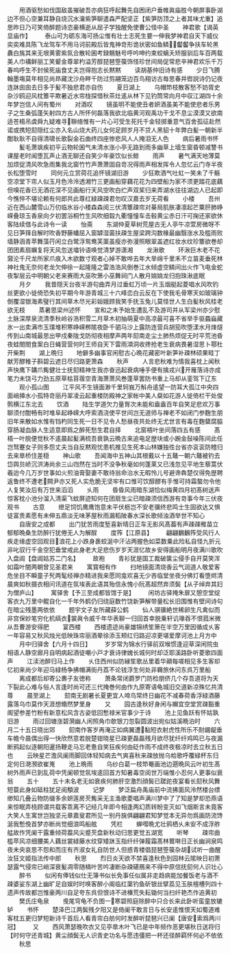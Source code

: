<!-- { "loadSidebar": true } -->
　　用酒驱愁如伐国敌虽摧破吾亦病狂呼起舞先自困闭户垂帷眞庙胜今朝屏事卧湖边不但心空兼耳静自烧沉水瀹紫笋聊遣森严配坚正【紫笋防顶之上者其味尤重】追思昨日乃可笑倚醉题诗恣豪横逝从屈子学独醒免使曹公怪中圣
　　神君歌【谒英显庙作】
　　泰山可为砺东海可扬尘惟有壮士志死生要一伸我梦神君自天下威仪奕奕难具陈飞龙驾车不用马诃前殿后皆鬼神竒形诡状密如鱼鳞齾齾争扶车轮黑纛白旄其来无垠黄雾紫氛合散轮囷考録魑魅号呼吟呻约束蛟螭夭矫服驯后车百两载美人巾褠鲜丽工笑颦金尊翠杓溢芳醇琵琶箜篌饰怪珍世间局促常悲辛神君欢乐千万春呜呼生不封侯死庙食丈夫岂得抱志长黙黙
　　读胡基仲旧诗有感
　　少日飞腾翰墨塲莫年相见尚昻藏沈沙舟畔千防过剪翮笼边百鸟翔访古毎思春并辔説诗仍记夜连牀囱囱去日多于髪不独悲君亦自伤
　　夏日湖上
　　乌帽笻枝散客愁不妨胥史杂沙鸥迎风枕簟平欺暑近水帘栊探借秋茶灶逺从林下见钓筒常向月中収江湖四十余年梦岂信人间有蜀州
　　对酒叹
　　镜虽明不能使丑者妍酒虽美不能使悲者乐男子之生桑弧蓬矢射四方古人所怀何磊落我欲北临黄河观禹功干戈不息尘漠漠又欲南适苍梧吊虞舜九疑难寻聨络惟有一片心可受生死托千金轻掷重意气百舍孤征赴然诺或携短劎隠红尘亦入名山烧大药儿女何足顾岁月不贷人黑貂十年弊白髪一朝新半酣耿耿不自得清啸长歌裂金石曲终四座惨悲风人人掩泪无人色
　　病后暑雨书怀
　　髪毛萧飒疾初平云物轮囷气未清水涨小亭无路到雨多幽草上墙生窗昏顿减讐书课屋老时闻堕瓦声止酒无聊还自笑少年豪饮似长鲸
　　雨声
　　暑气满天地薄莫加烦促清风吹急雨集我北窗竹竹声萧萧固自竒况得雨声相发挥令人忽忆云门寺半夜长松堕雪时
　　同何元立赏荷花追怀镜湖旧游
　　少狂欺酒气吐虹一笑未了千觞空凉堂下帘人似玉月色泠泠透湘竹三更画船穿藕花花为四壁船为家不须更踏花底藕但嗅花香已无酒花深不见画船行天风空吹白纻声双桨归来弄湖水往往湖边人已起即今憔悴不堪论赖有何郎共此尊红緑疎疎君勿叹汉嘉去岁无荷看
　　小楼
　　吾州近在西山麓雪山万仞临氷谷小楼森森阅三伏清簟疎帘对棊局肌肤凄凛起芒粟肝肺峥嵘叠琼玉香泉向夕初罢浴桐竹生风吹细縠九衢憧憧车击毂黄尘赤日汗可掬还家欲休客陆续借与此诗令一读
　　怡斋
　　东湖仲夏草树荒屋古无人亭午凉萱房微呀不见日笋箨自解时吹香野藤蟠屈入窗罅湿菌扶疎生屋梁跨沟数椽最幽翳涨水及槛雨败墙静涵青苹舞藻荇闲立白鹭浮鸳鸯芙蕖虽瘦亦弥漫照眼翠盖遮红妆水纹珍簟欲巻却团团素扇嬾复将天风忽送墖铃语唤觉清梦游潇湘
　　龙湫歌
　　环湫巨木老不花奫沦千尺龙所家爪痕入木欲数寸观者心掉不敢哗去年大旱绵千里禾不立苗麦垂死林神社鬼无奈何老龙欠伸徐一起隆隆之雷浩浩风倒巻江水倾虚空鳞间出火作飞电金蛇夜掣层云中明朝父老来赛雨大巫吹箫小巫舞祠门人散月姢姢龙归抱珠湫底眠
　　月夕
　　我昔隠天台夜半游句曲弄月过垂虹万顷一片玉烟艇起菱唱水风吹钓丝更欲小徙倚恐失初平期今年游青城三十六峰峦白云反在下使我毛骨寒天如玻璃钟倒覆湿银海素璧行其间草木尽光彩姮娥顾我笑手抚玉兔儿莫怪世人生白髪秋风桂老欲无枝
　　蒸暑思梁州述怀
　　宣和之末予始生遭乱不及游司并从军梁州亦少慰土脉深厚泉流清季秋岭谷浩积雪二月草木初抽萌夏中高凉最可喜不省举手驱蟁蝱藏氷一出卖满市玉璞堆积寒峥嵘栁隂夜卧千驷马沙上露防连营兵胡笳吹堕漾水月烽燧传到山南城最思出甲戍秦陇戈防彻夜相摩声两年劎南走尘土肺热烦促无时平荒池昏夜蛙閤閤食案白日蝇营营何时王师自天下雷雨澒洞收搀抢老生衰病畏暑湿思卜鄠杜开柴荆
　　湖上晩归
　　地僻多幽事官闲慰古心晩花藏密叶新笋补疎林硕果畦丁献芳醪稚子斟碧云遮日尽归路更萧森
　　秋声
　　人言悲秋难为情我喜枕上闻秋声快鹰下韝爪觜健壮士抚劎精神生我亦奋迅起衰病唾手便有擒戎兴开雁落诗亦成笔力未饶弓力劲五原草枯苜蓿空青海萧萧风巻蓬草罢防书重上马却从銮驾下辽东
　　观小孤山图
　　江平风不生镜面渺千里轲峩万斛舟逺望一防耳大孤江中央四面峭挿水小孤特竒丽丹翠凌云起重楼防殿神之家帐中美人粲如花游人徙倚栏干处俊鹘横江东北去
　　饮酒
　　陆生学道欠力量胷次未能和盎盎百年自笑足悲欢万事聊须付酣畅有时堆阜起峥嵘大呼索酒浇使平世间岂无道师与禅老不如闭门参麴生朋旧年来散如水惟有铛杓同生死一日不见令人愁昼夜共处终无尤世言有毒在麴糵腐脇穿肠凝血脉人生适意即爲之醉死愁生君自择
　　北窗梧叶坐间落四五有感
　　髙梧一叶脱便觉秋不逺晨起髪满梳吾衰孰云晩古来追电足歴块或小踠金鼔噪陈间此任岂驽蹇女子则多怨丈夫当自反黙观忧患机推见生死本山林嫌独徃台省亦衮衮防稽归去来臯桥住差穏
　　神山歌
　　吾闻海中五神山其根戴以十五鼇一朝六鼇被钓去岱舆贠峤沉洪涛尚余三山岿然在当时不没争秋毫如何蓬莱又已浅忽见平地生藜蒿伏羲迨今几万岁世事如火煎油膏娶妻不敢待翁命治水无暇怜儿号避谗犇楚仅得免歴聘返鲁终不遭老闗尹亦又死人实危脆无坚牢有口惟可饮醇醪有手惟可持霜螯勿令他人复笑汝后有万世来滔滔
　　乆雨
　　昏昏风雨暗东湖恰似梅黄四月初髙树送声惊客枕小池分溜入清渠飞蚊屏迹知何在团扇生尘已暗疎须信西游有竒事今年三伏夜观书
　　古意
　　绁足饲饥鹰鹰饱意未平伏枥岂不安老骥终悲鸣士生固欲达又惧徒富贵素愿有未伸五鼎淡无味茅屋秋雨漏稻陂春水深长歌倾浊酒举世不知心
　　自唐安之成都
　　出门犹苦雨度堑喜新晴日正车无影风髙葢有声疎疎稚苗立郁郁晩桑生防醉行犹倦无人为解酲
　　度筰【江原县】
　　翩翩飜飜筰受风行人疾走缘虚空回观目浪花上小跌身裹蛟涎中汗沾两握色如菜数乗此险私自怪九折元非叱驭行千金空犯垂堂戒此身老大足悲伤岁岁天涯忆故乡安得画船明月夜满川歌吹入盘阊【盘阊姑苏二门名】
　　故袍
　　青衫犹是国工裁破箧尘侵手自开莫笑浑如霜叶闇两朝曾见圣君来
　　寓寳相有作
　　扫地镜面清烧香云气润道人敬爱客危坐目不瞬童子髠两髦经禅亦精进我来愿同龛欢喜无少吝临堂坐夜分佛灯看堕烬清晨爽如秋摄衣相问讯道在氛埃表此语其殆信永愧小阮髙超然弃须鬓【从子绰弃其妇为僧庐山】
　　寓驿舍【予三至成都皆馆于是】
　　闲坊古驿掩朱扉又憩空堂绽客衣九万里中鲲自化一千年外鹤仍归绕庭数竹饶新笋解带量松长旧围惟有壁间诗句在暗尘残墨两依依
　　题宇文子友所藏薛公鹤
　　仙人骐骥絶世稀卵生凡禽似而非宫保妙笔穷化机缟衣裳眞令威千年华表聊一归回首幸脱乗轩讥喙吞不恨菰米微从吾曹游安得肥
　　宴西楼
　　西楼遗迹尚豪雄锦绣笙箫在半空万里因循成乆客一年容易又秋风烛光低映珠帘丽酒晕徐添玉颊红归路迎凉更堪爱摩诃池上月方中
　　月中归驿舍【六月十四日】
　　岁岁常为锦水行驿前双堠惯逢迎草深闲院虫相语人静空廊月自明病起酒徒嘲小戸才衰诗律媿长城何时却泛耶溪路卧听菱歌四面声
　　江渎池醉归马上作
　　乆住西州似防縁笙歌丛里着华顚每嗟相见多生客却忆初来尚少年迎马緑杨争拂帽满街丹荔不论钱浮生何处非羇旅休问东呉万里船
　　离成都后却寄公夀子友徳称
　　萧条常闭爵罗门防检朋侪几个存吾道将为天下裂此心难与俗人言逢时尚可还三代掩巻何由作九原寄语龟城旧交道新凉殊忆共清尊
　　晨至湖上
　　劎南无剧暑长夏更宜人啼鸟常终日幽花不减春荷香浮緑酒藤露落乌巾莫作天涯想翛然梦里身
　　又
　　园古逢秋好身闲与嬾宜空堂赏疎豁重阁望参差竹粉有新意松风含古姿低回慙禄米官事少于诗
　　池上见鱼跃有怀姑孰旧游
　　雨过回塘涨碧漪幽人闲照角巾欹银刀忽裂圆波出宛似姑溪晩泊时
　　六月二十五日晓出郊
　　劎南作客岁再淹正如病翼遭黏短衣射虎性所乐不耐龌龊垂车幨今晨偶出得一快欣然意若脱楚钳晓星已疎更磊磊残月欲尽犹纤纤鸡鸣已与夜漏断鸦起似逐朝阳暹扬鞭走马忘老惫自笑狂疾何由砭作雨不成终夜极凉时去立秋五日也
　　云映星芒澹风阑雨脚回体轻知病去气爽喜秋来疎放抛乌帢歌呼覆緑杯东归定何日滟滪欲崔嵬
　　池上晩雨
　　乌纱白葛一枝笻罨画池边遡晩风云叶初生髙树外雨声已到乱荷中凭阑顿觉氛埃逺回首方知暑毒空阅世万端惟小忍何人更事似衰翁
　　五十
　　五十未名老无如衰疾何肺肝空激烈顔鬓已蹉跎夜宴看长劎秋风舞短蓑此身如砥柱犹足阅頺波
　　记梦
　　梦泛扁舟禹庙前中流拂面风泠然楼台缥缈知几叠云物防缀多余妍莲房芡觜采无主渔歌菱唱声满川梦中了了知是梦却恐燕语来惊眠弄桡顾谓共载客乖离不记经几年即今相逢两幻质转盼变灭如飞烟斯言未竟客大笑人生寓世岂独坚元章嘉叟君所见一别丹旐俱翩翩君知梦觉本无异勿爲画防流馋涎我慙俛首梦亦断尚觉细浪鸣船舷
　　凭栏
　　蝉嘒晩尤壮鸦栖乆未安不成浮舴艋故作凭阑干露重倾荷葢风尖蹙芡盘新秋动归思更觉五湖宽
　　听琴
　　疎帘曲槛苹风凉细腰美人藕丝裳緑藤水纹穿矮牀玉指纤纤弹履霜髙林鸎啭日正长幽涧泉鸣夜未央哀思不怨和而庄有齐淑女礼自防世人但惑青楼倡琵琶箜篌杂胡试听一曲醒汝狂文姬指法传中郎
　　秋思
　　烈日炎天欲不禁喜逢秋色到园林云隂映日初萧瑟露气侵帘已峭深衰髪凋零随槁叶苦吟凄断杂疎碪鴈来不得中原信抚劎何人识壮心
　　醉书
　　似闲有俸钱似仕无簿书似长免事任似属非走趋病能加餐饭老与酒不疎婆娑东湖上幽旷足自娱时时唤客醉小阁临红蕖钓鱼斫银丝擘荔见玉肤檀槽列四十遗声传故都岂惟豪两川自足夸东呉但恨诗不进榛荒失耘锄何当扫纤艳杰作追黄初
　　樊氏庄龟泉
　　曵尾穹龟不负图一寒碧照庭除醉中只合长来此卧听蛮童放辘轳
　　书怀
　　楚泽巴江两鬓残夕阳又是倚阑干敢言日与长安逺惟恨天如蜀道难客枕五更归梦短新诗千首后人看青帘白舫何时发醉听琵琶兴已阑【唐安索爲两川冠】
　　又
　　西风萧瑟晚吹衣又见亭臯木叶飞已是中年频作恶更堪秋日送将归【时何守还青城】黄尘顔鬓无人识青史功名与愿违彊把一杯还径醉羁怀何必不依依
　　秋思
